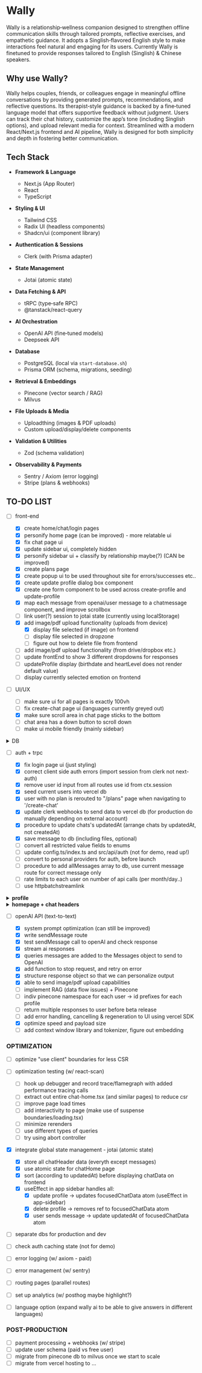# Wally

Wally is a relationship‑wellness companion designed to strengthen offline communication skills through tailored prompts, reflective exercises, and empathetic guidance. It adopts a Singlish‑flavored English style to make interactions feel natural and engaging for its users. Currently Wally is finetuned to provide responses tailored to English (Singlish) & Chinese speakers.

## Why use Wally?

Wally helps couples, friends, or colleagues engage in meaningful offline conversations by providing generated prompts, recommendations, and reflective questions. Its therapist‑style guidance is backed by a fine‑tuned language model that offers supportive feedback without judgment. Users can track their chat history, customize the app’s tone (including Singlish options), and upload relevant media for context. Streamlined with a modern React/Next.js frontend and AI pipeline, Wally is designed for both simplicity and depth in fostering better communication.

## Tech Stack

- **Framework & Language**

  - Next.js (App Router)
  - React
  - TypeScript

- **Styling & UI**

  - Tailwind CSS
  - Radix UI (headless components)
  - Shadcn/ui (component library)

- **Authentication & Sessions**

  - Clerk (with Prisma adapter)

- **State Management**

  - Jotai (atomic state)

- **Data Fetching & API**

  - tRPC (type‑safe RPC)
  - @tanstack/react-query

- **AI Orchestration**

  - OpenAI API (fine‑tuned models)
  - Deepseek API

- **Database**

  - PostgreSQL (local via `start-database.sh`)
  - Prisma ORM (schema, migrations, seeding)

- **Retrieval & Embeddings**

  - Pinecone (vector search / RAG)
  - Milvus

- **File Uploads & Media**

  - Uploadthing (images & PDF uploads)
  - Custom upload/display/delete components

- **Validation & Utilities**

  - Zod (schema validation)

- **Observability & Payments**

  - Sentry / Axiom (error logging)
  - Stripe (plans & webhooks)

## TO-DO LIST

- [ ] front-end

  - [x] create home/chat/login pages
  - [x] personify home page (can be improved) - more relatable ui
  - [x] fix chat page ui
  - [x] update sidebar ui, completely hidden
  - [x] personify sidebar ui + classify by relationship maybe(?) (CAN be improved)
  - [x] create plans page
  - [x] create popup ui to be used throughout site for errors/successes etc..
  - [x] create update profile dialog box component
  - [x] create one form component to be used across create-profile and update-profile
  - [x] map each message from openai/user message to a chatmessage component, and improve scrollbox
  - [ ] link user(?) session to jotai state (currently using localStorage)
  - [x] add image/pdf upload functionality (uploads from device)
    - [x] display file selected (if image) on frontend
    - [ ] display file selected in dropzone
    - [ ] figure out how to delete file from frontend
  - [ ] add image/pdf upload functionality (from drive/dropbox etc.)
  - [ ] update frontEnd to show 3 different dropdowns for responses
  - [ ] updateProfile display (birthdate and heartLevel does not render default value)
  - [ ] display currently selected emotion on frontend

- [ ] UI/UX

  - [ ] make sure ui for all pages is exactly 100vh
  - [ ] fix create-chat page ui (languages currently greyed out)
  - [x] make sure scroll area in chat page sticks to the bottom
  - [ ] chat area has a down button to scroll down
  - [ ] make ui mobile friendly (mainly sidebar)

<details>
  <summary><string>DB</strong></summary>

- [x] create schema for necessary wally components
- [x] update schema to hold messages array + correct message
- [x] update schema to hold file[]
- [x] create file model for OpenAI Attachments

</details>

- [ ] auth + trpc

  - [x] fix login page ui (just styling)
  - [x] correct client side auth errors (import session from clerk not next-auth)
  - [x] remove user id input from all routes use id from ctx.session
  - [x] seed current users into vercel db
  - [x] user with no plan is rerouted to "/plans" page when navigating to '/create-chat'
  - [x] update clerk webhooks to send data to vercel db (for production do manually depending on external account)
  - [x] procedure to update chats's updatedAt (arrange chats by updatedAt, not createdAt)
  - [x] save message to db (including files, optional)
  - [ ] convert all restricted value fields to enums
  - [ ] update config.ts/index.ts and src/api/auth (not for demo, read up!)
  - [ ] convert to personal providers for auth, before launch
  - [ ] procedure to add allMessages array to db, use current message route for correct message only
  - [ ] rate limits to each user on number of api calls (per month/day..)
  - [ ] use httpbatchstreamlink

<details>
  <summary><strong>profile</strong></summary>

- [x] customised user settings page (optional)
- [x] chat/profile configuration button and popup
- [x] route to new chat page when profile is created
- [x] create updateProfile route, only updates necessary info
- [x] delete chat functionality + add to frontend

</details>

<details>
  <summary><strong>homepage + chat headers</strong></summary>

- [x] test chatHeaders routes
- [x] figure out best routing conventions
- [x] route createChat to new page with the chat once complete
- [x] create chat scrollbox

</details>

- [ ] openAI API (text-to-text)

  - [x] system prompt optimization (can still be improved)
  - [x] write sendMessage route
  - [x] test sendMessage call to openAI and check response
  - [x] stream ai responses
  - [x] queries messages are added to the Messages object to send to OpenAI
  - [x] add function to stop request, and retry on error
  - [x] structure response object so that we can personalize output
  - [x] able to send image/pdf upload capabilities
  - [ ] implement RAG (data flow issues) + Pinecone
  - [ ] indiv pinecone namespace for each user -> id prefixes for each profile
  - [ ] return multiple responses to user before beta release
  - [ ] add error handling, cancelling & regeneration to UI using vercel SDK
  - [x] optimize speed and payload size
  - [ ] add context window library and tokenizer, figure out embedding

### OPTIMIZATION

- [ ] optimize "use client" boundaries for less CSR
- [ ] optimization testing (w/ react-scan)

  - [ ] hook up debugger and record trace/flamegraph with added performance tracing calls
  - [ ] extract out entire chat-home.tsx (and similar pages) to reduce csr
  - [ ] improve page load times
  - [ ] add interactivity to page (make use of suspense boundaries/loading.tsx)
  - [ ] minimize rerenders
  - [ ] use different types of queries
  - [ ] try using abort controller

- [x] integrate global state management - jotai (atomic state)

  - [x] store all chatHeader data (everyth except messages)
  - [x] use atomic state for chatHome page
  - [x] sort (according to updatedAt) before displaying chatData on frontend
  - [x] useEffect in app sidebar handles all:
    - [x] update profile -> updates focusedChatData atom (useEffect in app-sidebar)
    - [x] delete profile -> removes ref to focusedChatData atom
    - [x] user sends message -> update updatedAt of focusedChatData atom

- [ ] separate dbs for production and dev
- [ ] check auth caching state (not for demo)
- [ ] error logging (w/ axiom - paid)
- [ ] error management (w/ sentry)
- [ ] routing pages (parallel routes)
- [ ] set up analytics (w/ posthog maybe highlight?)
- [ ] language option (expand wally ai to be able to give answers in different languages)

### POST-PRODUCTION

- [ ] payment processing + webhooks (w/ stripe)
- [ ] update user schema (paid vs free user)
- [ ] migrate from pinecone db to milvus once we start to scale
- [ ] migrate from vercel hosting to ...
